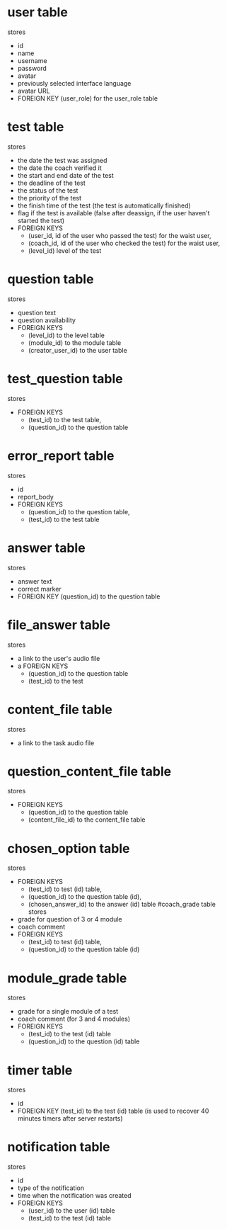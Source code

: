 # user table
stores
* id
* name
* username
* password
* avatar
* previously selected interface language
* avatar URL
* FOREIGN KEY (user_role) for the user_role table
# test table
stores
* the date the test was assigned
* the date the coach verified it
* the start and end date of the test
* the deadline of the test
* the status of the test
* the priority of the test
* the finish time of the test (the test is automatically finished)
* flag if the test is available (false after deassign, if the user haven't started the test)
* FOREIGN KEYS 
  * (user_id, id of the user who passed the test) for the waist user,
  * (coach_id, id of the user who checked the test) for the waist user,
  * (level_id) level of the test
# question table
stores
* question text
* question availability
* FOREIGN KEYS
    * (level_id) to the level table
    * (module_id) to the module table
    * (creator_user_id) to the user table
# test_question table
stores
* FOREIGN KEYS
    * (test_id) to the test table,
    * (question_id) to the question table
# error_report table
stores
* id
* report_body
* FOREIGN KEYS
   * (question_id) to the question table,
   * (test_id) to the test table
# answer table
stores
* answer text
* correct marker
* FOREIGN KEY (question_id) to the question table
# file_answer table
stores
* a link to the user's audio file
* a FOREIGN KEYS
  * (question_id) to the question table
  * (test_id) to the test 
# content_file table
stores
* a link to the task audio file
# question_content_file table
stores
* FOREIGN KEYS
  * (question_id) to the question table
  * (content_file_id) to the content_file table
# chosen_option table
stores
* FOREIGN KEYS
    * (test_id) to test (id) table,
    * (question_id) to the question table (id),
    * (chosen_answer_id) to the answer (id) table
#coach_grade table
stores
* grade for question of 3 or 4 module
* coach comment  
* FOREIGN KEYS
  * (test_id) to test (id) table,
  * (question_id) to the question table (id)
# module_grade table
stores
* grade for a single module of a test
* coach comment (for 3 and 4 modules)  
* FOREIGN KEYS
  * (test_id) to the test (id) table
  * (question_id) to the question (id) table
# timer table
stores
* id
* FOREIGN KEY (test_id) to the test (id) table (is used to recover 40 minutes timers after server restarts)
# notification table
stores
* id
* type of the notification
* time when the notification was created
* FOREIGN KEYS
  * (user_id) to the user (id) table
  * (test_id) to the test (id) table
